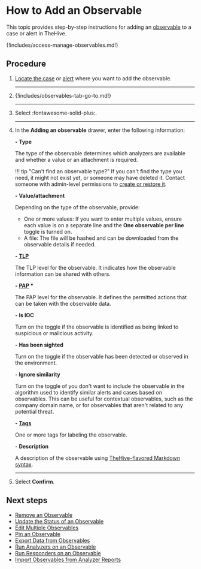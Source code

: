 # How to Add an Observable

This topic provides step-by-step instructions for adding an [observable](../../user-guides/analyst-corner/cases/observables/about-observables.md) to a case or alert in TheHive.

{!includes/access-manage-observables.md!}

<h2>Procedure</h2>

1. [Locate the case](../search-for-cases/find-a-case.md) or [alert](../../alerts/search-for-alerts/find-an-alert.md) where you want to add the observable.

    ---

2. {!includes/observables-tab-go-to.md!}

    ---

3. Select :fontawesome-solid-plus:.

    ---

4. In the **Adding an observable** drawer, enter the following information:

    **- Type**

    The type of the observable determines which analyzers are available and whether a value or an attachment is required.

    !!! tip "Can't find an observable type?"
        If you can't find the type you need, it might not exist yet, or someone may have deleted it. Contact someone with admin-level permissions to [create or restore it](../../../../administration/observable-types/create-an-observable-type.md).

    **- Value/attachment**

    Depending on the type of the observable, provide:

    * One or more values: If you want to enter multiple values, ensure each value is on a separate line and the **One observable per line** toggle is turned on.
    * A file: The file will be hashed and can be downloaded from the observable details if needed.

    **- [TLP](https://www.misp-project.org/taxonomies.html#_tlp)**

    The TLP level for the observable. It indicates how the observable information can be shared with others.

    **- [PAP](https://www.misp-project.org/taxonomies.html#_pap) \***

    The PAP level for the observable. It defines the permitted actions that can be taken with the observable data.

    **- Is IOC**

    Turn on the toggle if the observable is identified as being linked to suspicious or malicious activity.

    **- Has been sighted**

    Turn on the toggle if the observable has been detected or observed in the environment.

    **- Ignore similarity**

    Turn on the toggle of you don't want to include the observable in the algorithm used to identify similar alerts and cases based on observables. This can be useful for contextual observables, such as the company domain name, or for observables that aren't related to any potential threat.

    **- [Tags](../tags/add-remove-tags.md)**  
    
    One or more tags for labeling the observable.

    **- Description**

    A description of the observable using [TheHive-flavored Markdown syntax](../../../thehive-flavored-markdown.md).

    ---

5. Select **Confirm**.

<h2>Next steps</h2>

* [Remove an Observable](remove-an-observable.md)
* [Update the Status of an Observable](update-status-of-an-observable.md)
* [Edit Multiple Observables](edit-multiple-observables.md)
* [Pin an Observable](pin-an-observable.md)
* [Export Data from Observables](export-data-observables.md)
* [Run Analyzers on an Observable](run-analyzers-on-observables.md)
* [Run Responders on an Observable](run-responders-on-an-observable.md)
* [Import Observables from Analyzer Reports](import-observables-from-analyzer-reports.md)